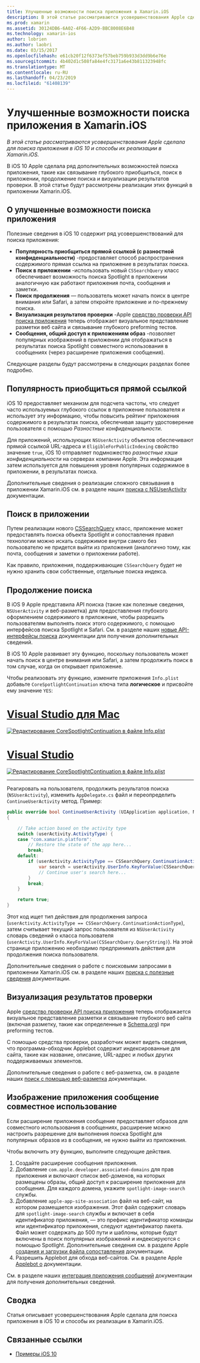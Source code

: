 ```yaml
---
title: Улучшенные возможности поиска приложения в Xamarin.iOS
description: В этой статье рассматриваются усовершенствования Apple сделала для поиска приложения в iOS 10 и способы их реализации в Xamarin.iOS.
ms.prod: xamarin
ms.assetid: 30124DB6-6A02-4F66-A2D9-BBC8008E6B48
ms.technology: xamarin-ios
author: lobrien
ms.author: laobri
ms.date: 03/15/2017
ms.openlocfilehash: e61cb20f12f6373ef57beb759b933d3dd9b6e76e
ms.sourcegitcommit: 4b402d1c508fa84e4fc3171a6e43b811323948fc
ms.translationtype: MT
ms.contentlocale: ru-RU
ms.lasthandoff: 04/23/2019
ms.locfileid: "61408139"
---
```

# <a name="app-search-enhancements-in-xamarinios"></a>Улучшенные возможности поиска приложения в Xamarin.iOS

_В этой статье рассматриваются усовершенствования Apple сделала для поиска приложения в iOS 10 и способы их реализации в Xamarin.iOS._

В iOS 10 Apple сделала ряд дополнительных возможностей поиска приложения, такие как связывание глубокого приобщиться, поиск в приложении, продолжение поиска и визуализации результатов проверки. В этой статье будут рассмотрены реализации этих функций в приложении Xamarin.iOS.

## <a name="about-app-search-enhancements"></a>О улучшенные возможности поиска приложения

Полезные сведения в iOS 10 содержит ряд усовершенствований для поиска приложения:

- **Популярность приобщиться прямой ссылкой (с разностной конфиденциальности)** -предоставляет способ распространения содержимого прямая ссылка на приложение в результатах поиска.
- **Поиск в приложении** -использовать новый `CSSearchQuery` класс обеспечивает возможность поиска Spotlight в приложении аналогичную как работают приложения почта, сообщения и заметки.
- **Поиск продолжения** — пользователь может начать поиск в центре внимания или Safari, а затем откройте приложение и по-прежнему поиска.
- **Визуализация результатов проверки** -Apple [средство проверки API поиска приложения](https://search.developer.apple.com/appsearch-validation-tool) теперь отображает визуальное представление разметки веб сайта и связывание глубокого preforming тестов.
- **Сообщения, общий доступ к приложениям образ** -позволяет популярных изображений в приложении для отображаться в результатах поиска Spotlight совместного использования в сообщениях (через расширение приложения сообщения).

Следующие разделы будут рассмотрены в следующих разделах более подробно.

## <a name="crowdsourced-deep-link-popularity"></a>Популярность приобщиться прямой ссылкой

iOS 10 предоставляет механизм для подсчета частоты, что следует часто используемых глубокого ссылок в приложение пользователя и использует эту информацию, чтобы повысить рейтинг приложения содержимого в результатах поиска, обеспечивая защиту удостоверение пользователя с помощью  *Разностные конфиденциальности*.

Для приложений, использующих `NSUserActivity` объектов обеспечивают прямой ссылкой URL-адреса и `EligibleForPublicIndexing` свойство значение `true`, iOS 10 отправляет подмножество *разностные хэши конфиденциальности* на серверах компании Apple. Эта информация затем используется для повышения уровня популярных содержимое в приложении, в результатах поиска.

Дополнительные сведения о реализации сложного связывания в приложении Xamarin.iOS см. в разделе наших [поиска с NSUserActivity](~/ios/platform/search/nsuseractivity.md) документации.

## <a name="in-app-searching"></a>Поиск в приложении

Путем реализации нового [CSSearchQuery](https://developer.apple.com/reference/corespotlight/cssearchquery) класс, приложение может предоставлять поиска объекта Spotlight и сопоставления правил технологии можно искать содержимое внутри самого без пользователю не придется выйти из приложения (аналогично тому, как почта, сообщения и заметки о приложении работе).

Как правило, приложения, поддерживающие `CSSearchQuery` будет не нужно хранить свои собственные, отдельные поиска индекса. 

## <a name="search-continuation"></a>Продолжение поиска

В iOS 9 Apple представила API поиска (такие как полезные сведения, `NSUserActivity` и веб-разметка) для предоставления глубокого оформлением содержимого в приложение, чтобы разрешить пользователям выполнять поиск этого содержимого, с помощью интерфейсов поиска Spotlight и Safari. См. в разделе наших [новые API-интерфейсы поиска](~/ios/platform/search/index.md) документации для получения дополнительных сведений.

В iOS 10 Apple развивает эту функцию, поскольку пользователь может начать поиск в центре внимания или Safari, а затем продолжить поиск в том случае, когда он открывает приложение. 

Чтобы реализовать эту функцию, измените приложения `Info.plist` добавьте `CoreSpotlightContinuation` ключа типа **логическое** и присвойте ему значение `YES`:

# <a name="visual-studio-for-mactabmacos"></a>[Visual Studio для Mac](#tab/macos)

[![](app-search-enhancements-images/search01.png "Редактирование CoreSpotlightContinuation в файле Info.plist")](app-search-enhancements-images/search01.png#lightbox)

# <a name="visual-studiotabwindows"></a>[Visual Studio](#tab/windows)

[![](app-search-enhancements-images/searchw01.png "Редактирование CoreSpotlightContinuation в файле Info.plist")](app-search-enhancements-images/search01.png#lightbox)

-----

Реагировать на пользователя, продолжить результатов поиска (`NSUserActivity`), изменить `AppDelegate.cs` файл и переопределить `ContinueUserActivity` метод. Пример:

```csharp
public override bool ContinueUserActivity (UIApplication application, NSUserActivity userActivity, UIApplicationRestorationHandler completionHandler)
{

    // Take action based on the activity type
    switch (userActivity.ActivityType) {
    case "com.xamarin.platform":
        // Restore the state of the app here...
        break;
    default:
        if (userActivity.ActivityType == CSSearchQuery.ContinuationActionType) {
            var search = userActivity.UserInfo.KeyForValue(CSSearchQuery.QueryString);
            // Continue user's search here...
        }
        break;
    }

    return true;
}
```

Этот код ищет тип действия для продолжения запроса (`userActivity.ActivityType == CSSearchQuery.ContinuationActionType`), затем считывает текущий запрос пользователя из `NSUserActivity` словарь сведений о класса пользователя (`userActivity.UserInfo.KeyForValue(CSSearchQuery.QueryString)`). На этой странице приложению необходимо предпринимать действия для продолжения поиска пользователя.

Дополнительные сведения о работе с поисковыми запросами в приложении Xamarin.iOS см. в разделе наших [поиска с полезные сведения](~/ios/platform/search/corespotlight.md) документации.

## <a name="visualization-of-validation-results"></a>Визуализация результатов проверки

Apple [средство проверки API поиска приложения](https://search.developer.apple.com/appsearch-validation-tool) теперь отображается визуальное представление разметки и связывание глубокого веб сайта (включая разметку, такие как определенные в [Schema.org](http://schema.org/)) при preforming тестов.

С помощью средства проверки, разработчик может видеть сведения, что программа-обходчик Applebot содержит индексированные для сайта, такие как название, описание, URL-адрес и любых других поддерживаемых элементов.

Дополнительные сведения о работе с веб-разметка, см. в разделе наших [поиск с помощью веб-разметка](~/ios/platform/search/web-markup.md) документации.

## <a name="message-app-image-sharing"></a>Изображение приложения сообщение совместное использование

Если расширение приложения сообщение предоставляет образов для совместного использования в сообщениях, расширение можно настроить разрешение для выполнения поиска Spotlight для популярных образов из в сообщения, не нужно выйти из приложения.

Чтобы включить эту функцию, выполните следующие действия.

1. Создайте расширение сообщения приложения.
2. Добавление `com.apple.developer.associated-domains` для прав приложения и включают список веб-доменов, на которых размещены образы, общий доступ к расширение приложения для сообщения. Для каждого домена, укажите `spotlight-image-search` службы.
3. Добавление `apple-app-site-association` файл на веб-сайт, на котором размещается изображения. Этот файл содержит словарь для `spotlight-image-search` службы и включает в себя идентификатор приложения, — это префикс идентификатор команды или идентификатор приложения, следуют идентификатор пакета. Файл может содержать до 500 пути и шаблоны, которые будут включены в поиск популярных изображений и индексируются с помощью Spotlight. Дополнительные сведения см. в разделе Apple [создания и загрузки файла сопоставления](https://developer.apple.com/library/prerelease/content/documentation/General/Conceptual/AppSearch/UniversalLinks.html#//apple_ref/doc/uid/TP40016308-CH12-SW4) документации.
4. Разрешить Applebot для обхода веб-сайтов. См. в разделе Apple [Applebot о](https://support.apple.com/HT204683) документации.

См. в разделе наших [интеграция приложения сообщений](~/ios/platform/message-app-integration/index.md) документации для получения дополнительных сведений.

## <a name="summary"></a>Сводка

Статья описывает усовершенствования Apple сделала для поиска приложения в iOS 10 и способы их реализации в Xamarin.iOS.



## <a name="related-links"></a>Связанные ссылки

- [Примеры iOS 10](https://developer.xamarin.com/samples/ios/iOS10/)
